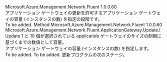 <Type Name="IWithInstanceCount" FullName="Microsoft.Azure.Management.Network.Fluent.ApplicationGateway.Update.IWithInstanceCount">
  <TypeSignature Language="C#" Value="public interface IWithInstanceCount" />
  <TypeSignature Language="ILAsm" Value=".class public interface auto ansi abstract IWithInstanceCount" />
  <TypeSignature Language="DocId" Value="T:Microsoft.Azure.Management.Network.Fluent.ApplicationGateway.Update.IWithInstanceCount" />
  <TypeSignature Language="VB.NET" Value="Public Interface IWithInstanceCount" />
  <TypeSignature Language="F#" Value="type IWithInstanceCount = interface" />
  <AssemblyInfo>
    <AssemblyName>Microsoft.Azure.Management.Network.Fluent</AssemblyName>
    <AssemblyVersion>1.0.0.60</AssemblyVersion>
  </AssemblyInfo>
  <Interfaces />
  <Docs>
    <summary>
            アプリケーション ゲートウェイの更新を許可するアプリケーション ゲートウェイの容量 (インスタンスの数) を指定の段階です。
            </summary>
    <remarks>To be added.</remarks>
  </Docs>
  <Members>
    <Member MemberName="WithInstanceCount">
      <MemberSignature Language="C#" Value="public Microsoft.Azure.Management.Network.Fluent.ApplicationGateway.Update.IUpdate WithInstanceCount (int instanceCount);" />
      <MemberSignature Language="ILAsm" Value=".method public hidebysig newslot virtual instance class Microsoft.Azure.Management.Network.Fluent.ApplicationGateway.Update.IUpdate WithInstanceCount(int32 instanceCount) cil managed" />
      <MemberSignature Language="DocId" Value="M:Microsoft.Azure.Management.Network.Fluent.ApplicationGateway.Update.IWithInstanceCount.WithInstanceCount(System.Int32)" />
      <MemberSignature Language="VB.NET" Value="Public Function WithInstanceCount (instanceCount As Integer) As IUpdate" />
      <MemberSignature Language="F#" Value="abstract member WithInstanceCount : int -&gt; Microsoft.Azure.Management.Network.Fluent.ApplicationGateway.Update.IUpdate" Usage="iWithInstanceCount.WithInstanceCount instanceCount" />
      <MemberType>Method</MemberType>
      <AssemblyInfo>
        <AssemblyName>Microsoft.Azure.Management.Network.Fluent</AssemblyName>
        <AssemblyVersion>1.0.0.60</AssemblyVersion>
      </AssemblyInfo>
      <ReturnValue>
        <ReturnType>Microsoft.Azure.Management.Network.Fluent.ApplicationGateway.Update.IUpdate</ReturnType>
      </ReturnValue>
      <Parameters>
        <Parameter Name="instanceCount" Type="System.Int32" />
      </Parameters>
      <Docs>
        <param name="instanceCount">1 と 10 個が選択されている applicatiob ゲートウェイのサイズの制限に基づくまでの数値として容量。</param>
        <summary>
            アプリケーション ゲートウェイの容量 (インスタンスの数) を指定します。
            </summary>
        <returns>To be added.</returns>
        <remarks>To be added.</remarks>
        <return>更新プログラムの次のステージ。</return>
      </Docs>
    </Member>
  </Members>
</Type>